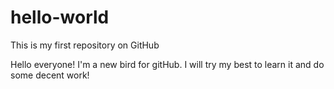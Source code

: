 # hello-world
This is my first repository on GitHub

Hello everyone! I'm a new bird for gitHub. I will try my best to learn it and do some decent work!
